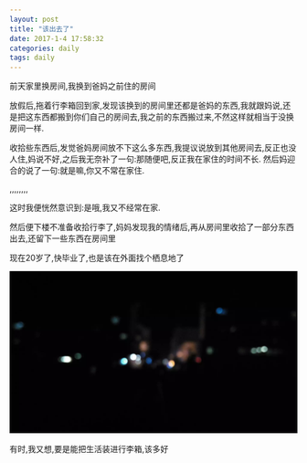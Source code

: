 ```yaml
---
layout: post
title: "该出去了"
date: 2017-1-4 17:58:32
categories: daily
tags: daily
---
```


前天家里换房间,我换到爸妈之前住的房间

放假后,拖着行李箱回到家,发现该换到的房间里还都是爸妈的东西,我就跟妈说,还是把这东西都搬到你们自己的房间去,我之前的东西搬过来,不然这样就相当于没换房间一样.

收拾些东西后,发觉爸妈房间放不下这么多东西,我提议说放到其他房间去,反正也没人住,妈说不好,之后我无奈补了一句:那随便吧,反正我在家住的时间不长.
然后妈迎合的说了一句:就是嘛,你又不常在家住.

,,,,,,,,

<!-- more -->

这时我便恍然意识到:是哦,我又不经常在家.

然后便下楼不准备收拾行李了,妈妈发现我的情绪后,再从房间里收拾了一部分东西出去,还留下一些东西在房间里

现在20岁了,快毕业了,也是该在外面找个栖息地了

![daily-1](/images/daily/d1.jpg)

有时,我又想,要是能把生活装进行李箱,该多好
